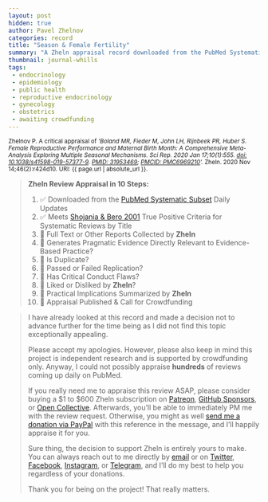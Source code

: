 ```yaml
---
layout: post
hidden: true
author: Pavel Zhelnov
categories: record
title: "Season & Female Fertility"
summary: "A Zheln appraisal record downloaded from the PubMed Systematic Subset daily updates."
thumbnail: journal-whills
tags:
 - endocrinology
 - epidemiology
 - public health
 - reproductive endocrinology
 - gynecology
 - obstetrics
 - awaiting crowdfunding
---
```


<small id="citation">Zhelnov P. A critical appraisal of _‘Boland MR, Fieder M, John LH, Rijnbeek PR, Huber S. Female Reproductive Performance and Maternal Birth Month: A Comprehensive Meta-Analysis Exploring Multiple Seasonal Mechanisms. Sci Rep. 2020 Jan 17;10(1):555. [doi: 10.1038/s41598-019-57377-9](https://doi.org/10.1038/s41598-019-57377-9). [PMID: 31953469](https://pubmed.gov/31953469); [PMCID: PMC6969210](https://ncbi.nlm.nih.gov/pmc/PMC6969210)’._ Zheln. 2020 Nov 14;46(2):r424d10. URI: {{ page.url | absolute_url }}.</small>

> **Zheln Review Appraisal in 10 Steps:**
>
> 1. ✅ Downloaded from the [PubMed Systematic Subset](https://github.com/p1m-ortho/qs-global-ortho-search-queries/blob/global-sr-query/README.md) Daily Updates
> 2. ✅ Meets [Shojania & Bero 2001](https://www.researchgate.net/publication/11820967_Taking_Advantage_of_the_Explosion_of_Systematic_Reviews_An_Efficient_MEDLINE_Search_Strategy) True Positive Criteria for Systematic Reviews by Title
> 3. 🔄 Full Text or Other Reports Collected by **Zheln**
> 4. 🔄 Generates Pragmatic Evidence Directly Relevant to Evidence-Based Practice?
> 5. 🔄 Is Duplicate?
> 6. 🔄 Passed or Failed Replication?
> 7. 🔄 Has Critical Conduct Flaws?
> 8. 🔄 Liked or Disliked by **Zheln**?
> 9. 🔄 Practical Implications Summarized by **Zheln**
> 10. 🔄 Appraisal Published & Call for Crowdfunding

> I have already looked at this record and made a decision not to advance further for the time being as I did not find this topic exceptionally appealing.
>
> Please accept my apologies. However, please also keep in mind this project is independent research and is supported by crowdfunding only. Anyway, I could not possibly appraise **hundreds** of reviews coming up daily on PubMed.
> 
> If you really need me to appraise this review ASAP, please consider buying a $1 to $600 Zheln subscription on [Patreon](https://patreon.com/zheln), [GitHub Sponsors](https://github.com/sponsors/drzhelnov), or [Open Collective](https://opencollective.com/zheln). Afterwards, you’ll be able to immediately PM me with the review request. Otherwise, you might as well [send me a donation via PayPal](https://paypal.me/pjelnov) with this reference in the message, and I’ll happily appraise it for you.
> 
> Sure thing, the decision to support Zheln is entirely yours to make. You can always reach out to me directly by [email](mailto:pavel@zheln.com) or on [Twitter](https://twitter.com/drzhelnov), [Facebook](https://facebook.com/drzhelnov), [Instagram](https://instagram.com/igzheln), or [Telegram](https://t.me/drzhelnov), and I’ll do my best to help you regardless of your donations.
> 
> Thank you for being on the project! That really matters.
